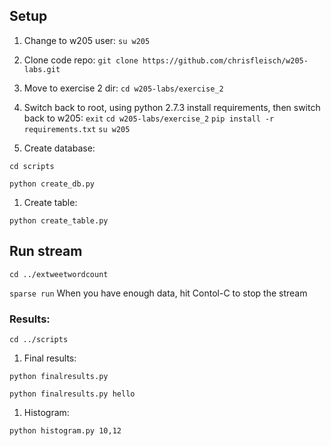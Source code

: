 ## Setup
1. Change to w205 user:
```su w205```

1. Clone code repo:
```git clone https://github.com/chrisfleisch/w205-labs.git```

1. Move to exercise 2 dir:
```cd w205-labs/exercise_2```

1. Switch back to root, using python 2.7.3 install requirements, then switch back to w205:
 ```exit```
 ```cd w205-labs/exercise_2```
 ```pip install -r requirements.txt```
 ```su w205```

1. Create database:

 ```cd scripts```

 ```python create_db.py```

1. Create table:

 ```python create_table.py```

## Run stream

```cd ../extweetwordcount```

```sparse run```
 When you have enough data, hit Contol-C to stop the stream

### Results:
```cd ../scripts```

1. Final results:

 ```python finalresults.py```

 ```python finalresults.py hello```

1. Histogram:

 ```python histogram.py 10,12```
